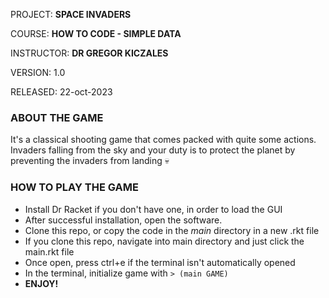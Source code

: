 PROJECT: **SPACE INVADERS**

COURSE: **HOW TO CODE - SIMPLE DATA**

INSTRUCTOR: **DR GREGOR KICZALES**

VERSION: 1.0

RELEASED: 22-oct-2023

### ABOUT THE GAME

It's a classical shooting game that comes packed with quite some actions. Invaders falling from the sky and your duty is to protect the planet by preventing the invaders from landing 💀

### HOW TO PLAY THE GAME

- Install Dr Racket if you don't have one, in order to load the GUI
- After successful installation, open the software.
- Clone this repo, or copy the code in the *main* directory in a new .rkt file
- If you clone this repo, navigate into main directory and just click the main.rkt file
- Once open, press ctrl+e if the terminal isn't automatically opened
- In the terminal, initialize game with `> (main GAME)`
- **ENJOY!**
